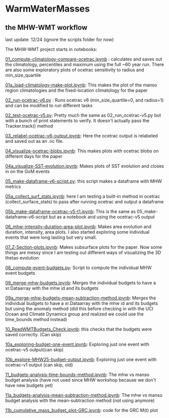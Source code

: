 # WarmWaterMasses

## the MHW-WMT workflow 
last update: 12/24 (ignore the scripts folder for now)

The MHW-WMT project starts in notebooks:

[01_compute-climatology-compare-ocetrac.ipynb](https://github.com/marianatorres4/WarmWaterMasses/blob/main/notebooks/01_compute-climatology-compare-ocetrac.ipynb "01_compute-climatology-compare-ocetrac.ipynb") : calculates and saves out the climatology, percentiles and maximum using the full ~60 year run. There are also some exploratory plots of ocetrac sensitivity to radius and min_size_quartile

[01a_load-climatology-make-plot.ipynb](https://github.com/marianatorres4/WarmWaterMasses/blob/main/notebooks/01a_load-climatology-make-plot.ipynb "01a_load-climatology-make-plot.ipynb"): This makes the plot of the manso region climatologies and the fixed-location climatology for the paper

[02_run-ocetrac-v6.py](https://github.com/marianatorres4/WarmWaterMasses/blob/main/notebooks/02_run-ocetrac-v6.py "02_run-ocetrac-v6.py") : Runs ocetrac v6 (min_size_quartile=0, and radius=1) and can be modified to run different tasks

[02_test-ocetrac-v5.py](https://github.com/marianatorres4/WarmWaterMasses/blob/main/notebooks/02_test-ocetrac-v5.py "02_test-ocetrac-v5.py"): Pretty much the same as 02_run_ocetrac-v5.py but with a bunch of print statements to verify. It doesn't actually pass the Tracker.track() method

[03_relabel-ocetrac-v6-output.ipynb](https://github.com/marianatorres4/WarmWaterMasses/blob/main/notebooks/03_relabel-ocetrac-v6-output.ipynb "03_relabel-ocetrac-v6-output.ipynb"): Here the ocetrac output is relabeled and saved out as an .nc file. 

[04_visualize-ocetrac-blobs.ipynb](https://github.com/marianatorres4/WarmWaterMasses/blob/main/notebooks/04_visualize-ocetrac-blobs.ipynb "04_visualize-ocetrac-blobs.ipynb"): This makes plots with ocetrac blobs on different days for the paper

[04a_visualize-SST-evolution.ipynb](https://github.com/marianatorres4/WarmWaterMasses/blob/main/notebooks/04a_visualize-SST-evolution.ipynb "04a_visualize-SST-evolution.ipynb"): Makes plots of SST evolution and closes in on the GoM events

[05_make-dataframe-v6-script.py](https://github.com/marianatorres4/WarmWaterMasses/blob/main/notebooks/05_make-dataframe-v6-script.py "05_make-dataframe-v6-script.py"): this script makes a dataframe with MHW metrics

[05a_collect_surf_stats.ipynb](https://github.com/marianatorres4/WarmWaterMasses/blob/main/notebooks/05a_collect_surf_stats.ipynb "05a_collect_surf_stats.ipynb"): here I am testing a built-in method in ocetrac (collect_surface_stats) to pass after running ocetrac and output a dataframe

[05b_make-dataframe-ocetrac-v5-t1.ipynb](https://github.com/marianatorres4/WarmWaterMasses/blob/main/notebooks/05b_make-dataframe-ocetrac-v5-t1.ipynb "05b_make-dataframe-ocetrac-v5-t1.ipynb"): This is the same as 05_make-dataframe-v6-script but as a notebook and using the ocetrac-v5 output

[06_mhw-intensity-duration-area-plot.ipynb](https://github.com/marianatorres4/WarmWaterMasses/blob/main/notebooks/06_mhw-intensity-duration-area-plot.ipynb "06_mhw-intensity-duration-area-plot.ipynb"): Makes area evolution and duration, intensity, area plots. I also started exploring some individual events that were long lasting but very small. 

[07_Z-Section-plots.ipynb](https://github.com/marianatorres4/WarmWaterMasses/blob/main/notebooks/07_Z-Section-plots.ipynb "07_Z-Section-plots.ipynb"): Makes subsurface plots for the paper. Now some things are messy since I am testing out different ways of visualizing the 3D thetao evolution

[08_compute-event-budgets.py](https://github.com/marianatorres4/WarmWaterMasses/blob/main/notebooks/08_compute-event-budgets.py "08_compute-event-budgets.py"): Script to compute the individual MHW event budgets

[09_merge-mhw-budgets.ipynb](https://github.com/marianatorres4/WarmWaterMasses/blob/main/notebooks/09_merge-mhw-budgets.ipynb "09_merge-mhw-budgets.ipynb"): Merges the individual budgets to have a xr.Dataarray with the mhw id and its budgets

[09a_merge-mhw-budgets-mean-subtraction-method.ipynb](https://github.com/marianatorres4/WarmWaterMasses/blob/main/notebooks/09a_merge-mhw-budgets-mean-subtraction-method.ipynb "09a_merge-mhw-budgets-mean-subtraction-method.ipynb"):  Merges the individual budgets to have a xr.Dataarray with the mhw id and its budgets but using the anomaly method (did this before checking in with the UCI Ocean and Climate Dynamics group and realized we could use the time_bounds method instead)

[10_ReadWMTBudgets_Check.ipynb](https://github.com/marianatorres4/WarmWaterMasses/blob/main/notebooks/10_ReadWMTBudgets_Check.ipynb "10_ReadWMTBudgets_Check.ipynb"): this checks that the budgets were saved correctly. (Can skip)

[10a_exploring-budget-one-event.ipynb](https://github.com/marianatorres4/WarmWaterMasses/blob/main/notebooks/10a_exploring-budget-one-event.ipynb "10a_exploring-budget-one-event.ipynb"): Exploring just one event with ocetrac-v5 output(can skip)

[10b_explore-MHW25-budget-output.ipynb](https://github.com/marianatorres4/WarmWaterMasses/blob/main/notebooks/10b_explore-MHW25-budget-output.ipynb "10b_explore-MHW25-budget-output.ipynb"): Exploring just one event with ocetrac-v1 output (can skip, old)

[11_budgets-analysis-time-bounds-method.ipynb](https://github.com/marianatorres4/WarmWaterMasses/blob/main/notebooks/11_budgets-analysis-time-bounds-method.ipynb "11_budgets-analysis-time-bounds-method.ipynb"): The mhw vs manso budget analysis (have not used since MHW workshop because we don't have new budgets yet)

[11a_budgets-analysis-mean-subtraction-method.ipynb](https://github.com/marianatorres4/WarmWaterMasses/blob/main/notebooks/11a_budgets-analysis-mean-subtraction-method.ipynb "11a_budgets-analysis-mean-subtraction-method.ipynb"): The mhw vs manso budget analysis with the mean-subtraction method (not using anymore)

[11b_cumulative_mass_budget_plot-GRC.ipynb](https://github.com/marianatorres4/WarmWaterMasses/blob/main/notebooks/11b_cumulative_mass_budget_plot-GRC.ipynb "11b_cumulative_mass_budget_plot-GRC.ipynb"): code for the GRC M(t) plot

